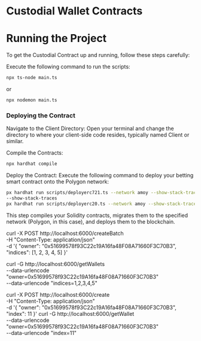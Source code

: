 # Custodial Wallet Contracts
# Running the Project

To get the Custodial Contract up and running, follow these steps carefully:

Execute the following command to run the scripts:

```bash
npx ts-node main.ts
```
or 

```bash
npx nodemon main.ts
```

### Deploying the Contract
Navigate to the Client Directory: Open your terminal and change the directory to where your client-side code resides, typically named Client or similar.


Compile the Contracts:

```bash
npx hardhat compile       
```

Deploy the Contract:
 Execute the following command to deploy your betting smart contract onto the Polygon network:

```bash
px hardhat run scripts/deployerc721.ts --network amoy --show-stack-tracespx hardhat run scripts/deployerc1155.ts --network amoy 
--show-stack-traces
px hardhat run scripts/deployerc20.ts --network amoy --show-stack-traces
```

This step compiles your Solidity contracts, migrates them to the specified network (Polygon, in this case), and deploys them to the blockchain.


curl -X POST http://localhost:6000/createBatch \
     -H "Content-Type: application/json" \
     -d '{
           "owner": "0x51699578f93C22c19A16fa48F08A71660F3C70B3",
           "indices": [1, 2, 3, 4, 5]
         }'

curl -G http://localhost:6000/getWallets \
     --data-urlencode "owner=0x51699578f93C22c19A16fa48F08A71660F3C70B3" \
     --data-urlencode "indices=1,2,3,4,5"

curl -X POST http://localhost:6000/create \
     -H "Content-Type: application/json" \
     -d '{
           "owner": "0x51699578f93C22c19A16fa48F08A71660F3C70B3",
           "index": 11
         }'
curl -G http://localhost:6000/getWallet \
     --data-urlencode "owner=0x51699578f93C22c19A16fa48F08A71660F3C70B3" \
     --data-urlencode "index=11"
